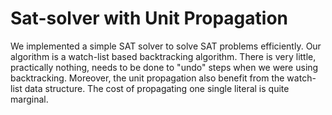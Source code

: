 # Sat-solver with Unit Propagation

We implemented a simple SAT solver to solve SAT problems efficiently. Our algorithm is a watch-list based backtracking algorithm. There is very little, practically nothing, needs to be done to "undo" steps when we were using backtracking. Moreover, the unit propagation also benefit from the watch-list data structure. The cost of propagating one single literal is quite marginal. 
